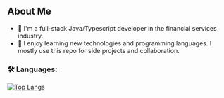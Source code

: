 ## About Me

- 🔭 I'm a full-stack Java/Typescript developer in the financial services industry.
- 🌱 I enjoy learning new technologies and programming languages. I mostly use this repo for side projects and collaboration.

### :hammer_and_wrench: Languages:

[![Top Langs](https://github-readme-stats.vercel.app/api/top-langs/?username=mjp2233&layout=compact&theme=vision-friendly-dark&hide=html)](https://github.com/anuraghazra/github-readme-stats)
